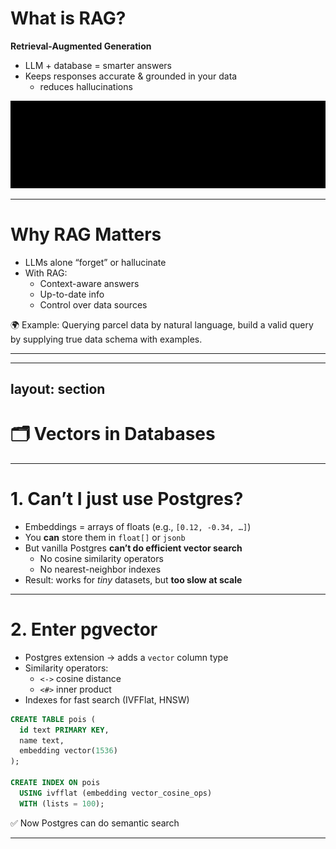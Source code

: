 # What is RAG?

**Retrieval-Augmented Generation**  
- LLM + database = smarter answers  
- Keeps responses accurate & grounded in your data  
  - reduces hallucinations 

![rag-flow](../../images/rag_workflow.svg)

---

# Why RAG Matters

- LLMs alone “forget” or hallucinate  
- With RAG:  
  - Context-aware answers  
  - Up-to-date info  
  - Control over data sources  

🌍 Example: Querying parcel data by natural language, build a valid query by supplying true data schema with examples.  

---

---
layout: section
---

# 🗂️ Vectors in Databases

---

# 1. Can’t I just use Postgres?

- Embeddings = arrays of floats (e.g., `[0.12, -0.34, …]`)
- You **can** store them in `float[]` or `jsonb`
- But vanilla Postgres **can’t do efficient vector search**
  - No cosine similarity operators
  - No nearest-neighbor indexes
- Result: works for *tiny* datasets, but **too slow at scale**

---

# 2. Enter pgvector

- Postgres extension → adds a `vector` column type
- Similarity operators:  
  - `<->` cosine distance  
  - `<#>` inner product  
- Indexes for fast search (IVFFlat, HNSW)

```sql
CREATE TABLE pois (
  id text PRIMARY KEY,
  name text,
  embedding vector(1536)
);

CREATE INDEX ON pois
  USING ivfflat (embedding vector_cosine_ops)
  WITH (lists = 100);
```

✅ Now Postgres can do semantic search

---